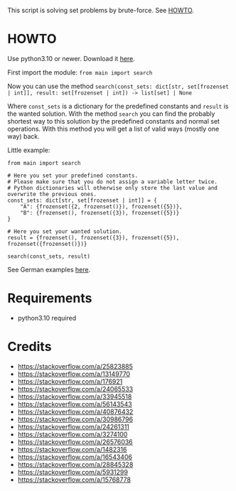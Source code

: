 This script is solving set problems by brute-force. See [HOWTO](#HOWTO).

# HOWTO
Use python3.10 or newer. Download it [here](https://www.python.org/downloads/). 

First import the module: `from main import search`

Now you can use the method `search(const_sets: dict[str, set[frozenset | int]], result: set[frozenset | int]) -> list[set] | None`

Where `const_sets` is a dictionary for the predefined constants and `result` is the wanted solution.
With the method `search` you can find the probably shortest way to this solution by the predefined constants
and normal set operations. With this method you will get a list of valid ways (mostly one way) back. 

Little example:
```
from main import search

# Here you set your predefined constants.
# Please make sure that you do not assign a variable letter twice.
# Python dictionaries will otherwise only store the last value and overwrite the previous ones.
const_sets: dict[str, set[frozenset | int]] = {
    "A": {frozenset({2, frozenset()}), frozenset({5})},
    "B": {frozenset(), frozenset({3}), frozenset({5})}
}

# Here you set your wanted solution.
result = {frozenset(), frozenset({3}), frozenset({5}), frozenset({frozenset()})}

search(const_sets, result)
```


See German examples [here](beispiele.md).

# Requirements

- python3.10 required

# Credits

- https://stackoverflow.com/a/25823885
- https://stackoverflow.com/a/13149770
- https://stackoverflow.com/a/176921
- https://stackoverflow.com/a/24065533
- https://stackoverflow.com/a/33945518
- https://stackoverflow.com/a/56143543
- https://stackoverflow.com/a/40876432
- https://stackoverflow.com/a/30986796
- https://stackoverflow.com/a/24261311
- https://stackoverflow.com/a/3274100
- https://stackoverflow.com/a/26576036
- https://stackoverflow.com/a/1482316
- https://stackoverflow.com/a/16543406
- https://stackoverflow.com/a/28845328
- https://stackoverflow.com/a/5931299
- https://stackoverflow.com/a/15768778
